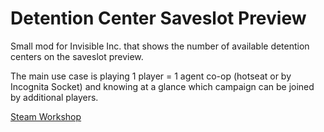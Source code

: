 # Detention Center Saveslot Preview
Small mod for Invisible Inc. that shows the number of available detention centers on the saveslot preview.

The main use case is playing 1 player = 1 agent co-op (hotseat or by Incognita Socket) and knowing at a
glance which campaign can be joined by additional players.

[Steam Workshop](https://steamcommunity.com/sharedfiles/filedetails/?id=3142206426)
